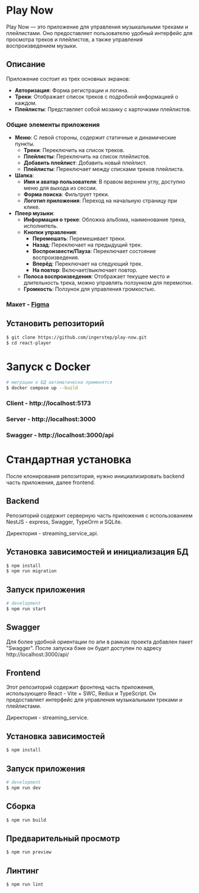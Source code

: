 # Play Now

Play Now — это приложение для управления музыкальными треками и плейлистами. Оно предоставляет пользователю удобный интерфейс для просмотра треков и плейлистов, а также управления воспроизведением музыки.

## Описание

Приложение состоит из трех основных экранов:

- **Авторизация**: Форма регистрации и логина.
- **Треки**: Отображает список треков с подробной информацией о каждом.
- **Плейлисты**: Представляет собой мозаику с карточками плейлистов.

### Общие элементы приложения

- **Меню**: С левой стороны, содержит статичные и динамические пункты.
  - **Треки**: Переключить на список треков.
  - **Плейлисты**: Переключить на список плейлистов.
  - **Добавить плейлист**: Добавить новый плейлист.
  - **Плейлисты**: Переключает между списками треков плейлиста.
- **Шапка**:
  - **Имя и аватар пользователя**: В правом верхнем углу, доступно меню для выхода из сессии.
  - **Форма поиска**: Фильтрует треки.
  - **Логотип приложения**: Переход на начальную страницу при клике.
- **Плеер музыки**:
  - **Информация о треке**: Обложка альбома, наименование трека, исполнитель.
  - **Кнопки управления**:
    - **Перемешать**: Перемешивает треки.
    - **Назад**: Переключает на предыдущий трек.
    - **Воспроизвести/Пауза**: Переключает состояние воспроизведения.
    - **Вперёд**: Переключает на следующий трек.
    - **На повтор**: Включает/выключает повтор.
  - **Полоса воспроизведения**: Отображает текущее место и длительность трека, можно управлять ползунком для перемотки.
  - **Громкость**: Ползунок для управления громкостью.

### Макет - [Figma](https://www.figma.com/design/JIiEqozo3awHCmgn3xO8wU/TS_Graduate?node-id=0-1&node-type=canvas&t=hico9M1OnlxVM96J-0)

## Установить репозиторий

```bash
$ git clone https://github.com/ingerstep/play-now.git
$ cd react-player
```

# Запуск с Docker

```bash
# миграции к БД автоматически применятся
$ docker compose up --build
```
### Client - http://localhost:5173
### Server - http://localhost:3000
### Swagger - http://localhost:3000/api

# Стандартная установка

После клонирования репозитория, нужно инициализировать backend часть приложения, далее frontend.

## Backend

Репозиторий содержит серверную часть приложения c использованием NestJS - express, Swagger, TypeOrm и SQLite.

Директория - streaming_service_api.

## Установка зависимостей и инициализация БД

```bash
$ npm install
$ npm run migration
```

## Запуск приложения

```bash
# development
$ npm run start
```

## Swagger

Для более удобной ориентации по апи в рамках проекта добавлен пакет "Swagger". После запуска бэке он будет доступен по адресу http://localhost:3000/api/

## Frontend

Этот репозиторий содержит фронтенд часть приложения, использующего React - Vite + SWC, Redux и TypeScript. Он предоставляет интерфейс для управления музыкальными треками и плейлистами.

Директория - streaming_service.

## Установка зависимостей

```bash
$ npm install
```

## Запуск приложения

```bash
# development
$ npm run dev
```

## Cборка

```bash
$ npm run build
```

## Предварительный просмотр

```bash
$ npm run preview
```

## Линтинг

```bash
$ npm run lint
```
